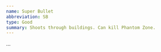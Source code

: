 ```yaml
---
name: Super Bullet
abbreviation: SB
type: Good
summary: Shoots through buildings. Can kill Phantom Zone.
---
```


...
